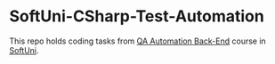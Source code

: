 # SoftUni-CSharp-Test-Automation

This repo holds coding tasks from <a href= "https://softuni.bg/trainings/4021/qa-automation-back-end-january-2023" target="_blanc">QA Automation Back-End</a> course in<a href="https://softuni.bg/" target="_blanc"> SoftUni</a>.
